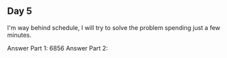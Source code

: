 ## Day 5

I'm way behind schedule, I will try to solve the problem spending just a few minutes.

Answer Part 1: 6856
Answer Part 2:
